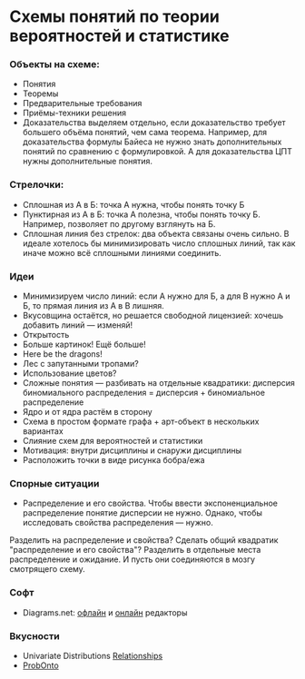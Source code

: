 # Схемы понятий по теории вероятностей и статистике

### Объекты на схеме:

* Понятия
* Теоремы
* Предварительные требования
* Приёмы-техники решения
* Доказательства выделяем отдельно, если доказательство требует большего объёма понятий, чем сама теорема.
Например, для доказательства формулы Байеса не нужно знать дополнительных понятий по сравнению с формулировкой.
А для доказательства ЦПТ нужны дополнительные понятия.


### Стрелочки:

* Сплошная из А в Б: точка А нужна, чтобы понять точку Б
* Пунктирная из А в Б: точка А полезна, чтобы понять точку Б. Например, позволяет по другому взглянуть на Б.
* Сплошная линия без стрелок: два объекта связаны очень сильно. 
В идеале хотелось бы минимизировать число сплошных линий, так как иначе можно всё сплошными линиями соединить. 

### Идеи

* Минимизируем число линий: если А нужно для Б, а для В нужно А и Б, то прямая линия из А в В лишняя.
* Вкусовщина остаётся, но решается свободной лицензией: хочешь добавить линий — изменяй!
* Открытость
* Больше картинок! Ещё больше!
* Here be the dragons!
* Лес с запутанными тропами?
* Использование цветов?
* Сложные понятия — разбивать на отдельные квадратики: дисперсия биномиального распределения = дисперсия + биномиальное распределение
* Ядро и от ядра растём в сторону
* Схема в простом формате графа + арт-объект в нескольких вариантах
* Слияние схем для вероятностей и статистики
* Мотивация: внутри дисциплины и снаружи дисциплины
* Расположить точки в виде рисунка бобра/ежа

### Спорные ситуации

* Распределение и его свойства. Чтобы ввести экспоненциальное распределение понятие дисперсии не нужно.
Однако, чтобы исследовать свойства распределения — нужно.

Разделить на распределение и свойства?
Сделать общий квадратик "распределение и его свойства"?
Разделить в отдельные места распределение и ожидание. И пусть они соединяются в мозгу смотрящего схему. 

### Софт

* Diagrams.net: [офлайн](https://github.com/jgraph/drawio-desktop/releases) и [онлайн](https://app.diagrams.net/) редакторы


### Вкусности

* Univariate Distributions [Relationships](http://www.math.wm.edu/~leemis/chart/UDR/UDR.html)
* [ProbOnto](https://sites.google.com/site/probonto/)
